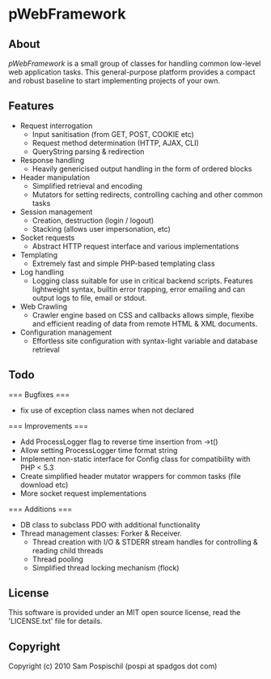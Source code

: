 pWebFramework
=============


About
-----
*pWebFramework* is a small group of classes for handling common low-level web application tasks. This general-purpose platform provides a compact and robust baseline to start implementing projects of your own.


Features
--------
- Request interrogation
    - Input sanitisation (from GET, POST, COOKIE etc)
    - Request method determination (HTTP, AJAX, CLI)
    - QueryString parsing & redirection
- Response handling
    - Heavily genericised output handling in the form of ordered blocks
- Header manipulation
	- Simplified retrieval and encoding
	- Mutators for setting redirects, controlling caching and other common tasks
- Session management
    - Creation, destruction (login / logout)
    - Stacking (allows user impersonation, etc)
- Socket requests
	- Abstract HTTP request interface and various implementations
- Templating
	- Extremely fast and simple PHP-based templating class
- Log handling
	- Logging class suitable for use in critical backend scripts. Features lightweight syntax, builtin error trapping, error emailing and can output logs to file, email or stdout.
- Web Crawling
	- Crawler engine based on CSS and callbacks allows simple, flexibe and efficient reading of data from remote HTML & XML documents.
- Configuration management
	- Effortless site configuration with syntax-light variable and database retrieval


Todo
----

=== Bugfixes ===
- fix use of exception class names when not declared

=== Improvements ===
- Add ProcessLogger flag to reverse time insertion from ->t()
- Allow setting ProcessLogger time format string
- Implement non-static interface for Config class for compatibility with PHP < 5.3
- Create simplified header mutator wrappers for common tasks (file download etc)
- More socket request implementations

=== Additions ===
- DB class to subclass PDO with additional functionality
- Thread management classes: Forker & Receiver.
	- Thread creation with I/O & STDERR stream handles for controlling & reading child threads
	- Thread pooling
	- Simplified thread locking mechanism (flock)

License
-------
This software is provided under an MIT open source license, read the 'LICENSE.txt' file for details.

Copyright
---------
Copyright (c) 2010 Sam Pospischil (pospi at spadgos dot com)

